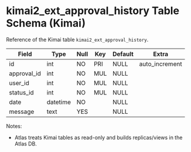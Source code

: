 # kimai2_ext_approval_history Table Schema (Kimai)

Reference of the Kimai table `kimai2_ext_approval_history`.

| Field | Type | Null | Key | Default | Extra |
|-------|------|------|-----|---------|-------|
| id | int | NO | PRI | NULL | auto_increment |
| approval_id | int | NO | MUL | NULL |  |
| user_id | int | NO | MUL | NULL |  |
| status_id | int | NO | MUL | NULL |  |
| date | datetime | NO |  | NULL |  |
| message | text | YES |  | NULL |  |

Notes:
- Atlas treats Kimai tables as read-only and builds replicas/views in the Atlas DB.

